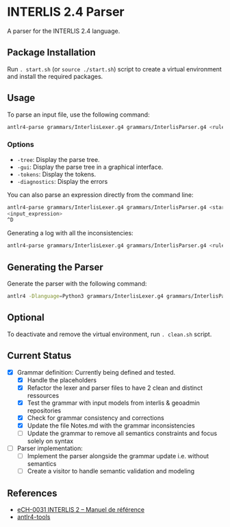 # INTERLIS 2.4 Parser

A parser for the INTERLIS 2.4 language.

## Package Installation

Run `. start.sh` (or `source ./start.sh`) script to create a virtual environment and install the required packages.

## Usage

To parse an input file, use the following command:

```bash
antlr4-parse grammars/InterlisLexer.g4 grammars/InterlisParser.g4 <rule> input/<inputfile.extension> -<option>
```

### Options

- `-tree`: Display the parse tree.
- `-gui`: Display the parse tree in a graphical interface.
- `-tokens`: Display the tokens.
- `-diagnostics`: Display the errors

You can also parse an expression directly from the command line:

```bash
antlr4-parse grammars/InterlisLexer.g4 grammars/InterlisParser.g4 <startRule> -tree
<input_expression>
^D
```

Generating a log with all the inconsistencies:

```bash
antlr4-parse grammars/InterlisLexer.g4 grammars/InterlisParser.g4 <rule> input/<inputfile.extension> -diagnostics > errors.log 2>&1
```

## Generating the Parser

Generate the parser with the following command:

```bash
antlr4 -Dlanguage=Python3 grammars/InterlisLexer.g4 grammars/InterlisParser.g4
```

## Optional

To deactivate and remove the virtual environment, run `. clean.sh` script.

## Current Status

- [x] Grammar definition: Currently being defined and tested.
    - [x] Handle the placeholders
    - [x] Refactor the lexer and parser files to have 2 clean and distinct ressources
    - [x] Test the grammar with input models from interlis & geoadmin repositories
    - [x] Check for grammar consistency and corrections
    - [x] Update the file Notes.md with the grammar inconsistencies
    - [ ] Update the grammar to remove all semantics constraints and focus solely on syntax
- [ ] Parser implementation:
    - [ ] Implement the parser alongside the grammar update i.e. without semantics
    - [ ] Create a visitor to handle semantic validation and modeling

## References

- [eCH-0031 INTERLIS 2 – Manuel de référence](https://ech.ch/sites/default/files/imce/eCH-Dossier/eCH-Dossier_PDF_Publikationen/Hauptdokument/STAN_f_DEF_2024-04-24_eCH-0031_V2.1.0_INTERLIS_2-Manuel_de_re%CC%81fe%CC%81rence.pdf)
- [antlr4-tools](https://github.com/antlr/antlr4-tools)
